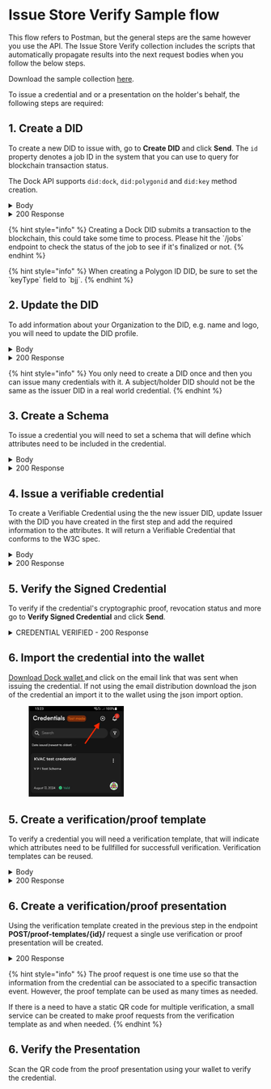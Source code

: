 # Issue Store Verify Sample flow

This flow refers to Postman, but the general steps are the same however you use the API. The Issue Store Verify collection includes the scripts that automatically propagate results into the next request bodies when you follow the below steps.&#x20;

Download the sample collection [here](../../../Postman\_collections/Issue-Store-Verify%20flow).

To issue a credential and or a presentation on the holder's behalf, the following steps are required:

## 1. Create a DID

To create a new DID to issue with, go to **Create DID** and click **Send**. The `id` property denotes a job ID in the system that you can use to query for blockchain transaction status.

The Dock API supports `did:dock`, `did:polygonid` and `did:key` method creation.

<details>

<summary>Body</summary>

```json
{
"type": "dock"
}
```

</details>

<details>

<summary>200 Response</summary>

```json
{
    "did": "did:dock:5CvswSAkWbyn6iQdRtMiD8tUAQmpXBghPVs9JqK5cJTiAhJk",
    "controller": "did:dock:5CvswSAkWbyn6iQdRtMiD8tUAQmpXBghPVs9JqK5cJTiAhJk",
    "id": "23677",
    "data": {
        "did": "did:dock:5CvswSAkWbyn6iQdRtMiD8tUAQmpXBghPVs9JqK5cJTiAhJk",
        "controller": "did:dock:5CvswSAkWbyn6iQdRtMiD8tUAQmpXBghPVs9JqK5cJTiAhJk"
    }
}
```

</details>

{% hint style="info" %}
Creating a Dock DID submits a transaction to the blockchain, this could take some time to process. Please hit the \`/jobs\` endpoint to check the status of the job to see if it's finalized or not.
{% endhint %}

{% hint style="info" %}
When creating a Polygon ID DID, be sure to set the \`keyType\` field to \`bjj\`.
{% endhint %}

## 2. Update the DID

To add information about your Organization to the DID, e.g. name and logo, you will need to update the DID profile.&#x20;

<details>

<summary>Body</summary>

```json
{
    "did":"did:dock:5CfsgqHioKCHNddVK9Y2Lu8fHQpvXh3nc9xVjLZNDqk1ZJ9z",
    "name": "Postman Test",
    "logo":""
}
```

</details>

<details>

<summary>200 Response</summary>

```json
{
    "did": "did:dock:5CfsgqHioKCHNddVK9Y2Lu8fHQpvXh3nc9xVjLZNDqk1ZJ9z",
    "name": "Postman Test",
    "logo": ""
}
```

</details>

{% hint style="info" %}
You only need to create a DID once and then you can issue many credentials with it. A subject/holder DID should not be the same as the issuer DID in a real world credential.
{% endhint %}

## 3. Create a Schema

To issue a credential you will need to set a schema that will define which attributes need to be included in the credential.

<details>

<summary>Body</summary>

```json
{
      "$schema": "http://json-schema.org/schema",
      "name": "Postman test schema",
      "description": "describing Postman test schema",
      "type": "object",
      "properties": {
        "id": {
          "type": "string"
        },
        "emailAddress": {
          "type": "string",
          "format": "email"
        },
        "alumniOf": {
          "type": "string"
        }
      },
      "required": [
        "emailAddress",
        "alumniOf"
      ],
      "additionalProperties": false
    }
```

</details>

<details>

<summary>200 Response</summary>

```json
{
    "id": "0",
    "data": {
        "schema": {
            "$schema": "http://json-schema.org/schema",
            "name": "Postman test schema",
            "description": "describing VPI test schema",
            "type": "object",
            "properties": {
                "id": {
                    "type": "string"
                },
                "emailAddress": {
                    "type": "string",
                    "format": "email"
                },
                "alumniOf": {
                    "type": "string"
                }
            },
            "required": [
                "emailAddress",
                "alumniOf"
            ],
            "additionalProperties": false,
            "$metadata": {
                "version": 1,
                "uris": {
                    "jsonSchema": "https://schema.dock.io/PostmanTestSchema-V1-1723810163796.json",
                    "jsonLdContext": "https://schema.dock.io/PostmanTestSchema-V1723810163796.json-ld"
                }
            },
            "$id": "https://schema.dock.io/PostmanTestSchema-V1-1723810163796.json"
        },
        "id": "https://schema.dock.io/PostmanTestSchema-V1-1723810163796.json",
        "uri": "https://schema.dock.io/PostmanTestSchema-V1-1723810163796.json",
        "created": "2024-08-16T12:09:23.911Z",
        "isOwner": true,
        "ownerName": "",
        "ownerLogo": ""
    }
}
```

</details>

## 4. Issue a verifiable credential

To create a Verifiable Credential using the the new issuer DID, update Issuer with the DID you have created in the first step and add the required information to the attributes. It will return a Verifiable Credential that conforms to the W3C spec.

<details>

<summary>Body</summary>

```json
{
  "persist": true,
  "password": "1234",
  "anchor": false,
  "recipientEmail":"agne@dock.io",
  "distribute": true,
  "format": "jsonld",
  "credential": {
    "name": "VPI test credential",
    "description": "describing vpi test credential",
    "schema": "https://schema.dock.io/VPITestSchema-V1-1723546475527.json",
    "type": [
      "VPITestSchema"
    ],
    "subject": {
        "id":"agne@dock.io",
        "emailAddress":"agne@dock.io",
        "alumniOf":"University of Vilnius"
    },
    "issuer": "did:dock:5DciJXakYFsCfpFzQzrHCdoRvRwi1gu2uUGJnys5Aj4cvWUx",
    "issuanceDate": "2024-08-13T11:03:35.610Z"
  }
```

</details>

<details>

<summary>200 Response</summary>

```json
{
    "@context": [
        "https://www.w3.org/2018/credentials/v1",
        {
            "VPITestSchema": "dk:VPITestSchema",
            "alumniOf": "dk:alumniOf",
            "description": "http://schema.org/description",
            "dk": "https://ld.dock.io/credentials#",
            "emailAddress": "dk:emailAddress",
            "name": "dk:name"
        }
    ],
    "id": "https://creds-testnet.dock.io/43800063042edf33e7092653e487aeb795e528d24664be5ea641b62f279dc69d",
    "type": [
        "VerifiableCredential",
        "VPITestSchema"
    ],
    "credentialSubject": {
        "id": "agelzinyte@gmail.com",
        "emailAddress": "agelzinyte@gmail.com",
        "alumniOf": "University of Vilnius"
    },
    "issuanceDate": "2024-08-13T11:03:35.610Z",
    "issuer": {
        "name": "VPI test issuer",
        "id": "did:dock:5DciJXakYFsCfpFzQzrHCdoRvRwi1gu2uUGJnys5Aj4cvWUx"
    },
    "credentialSchema": {
        "id": "https://schema.dock.io/VPITestSchema-V1-1723546475527.json",
        "type": "JsonSchemaValidator2018"
    },
    "name": "VPI test credential",
    "description": "describing vpi test credential",
    "proof": {
        "type": "Ed25519Signature2018",
        "created": "2024-08-16T12:14:55Z",
        "verificationMethod": "did:dock:5DciJXakYFsCfpFzQzrHCdoRvRwi1gu2uUGJnys5Aj4cvWUx#keys-1",
        "proofPurpose": "assertionMethod",
        "jws": "eyJhbGciOiJFZERTQSIsImI2NCI6ZmFsc2UsImNyaXQiOlsiYjY0Il19..IbZADG6nhKe7lSHUuQ4OyEAToeGybN7nYl2Pp8rsUzc-oVAKYzBzZX2gMM8Bj4Np1cNK9WvpjlyRWjgVviz_Bg"
    }
}
```

</details>

## 5. Verify the Signed Credential

To verify if the credential's cryptographic proof, revocation status and more go to **Verify Signed Credential** and click **Send**.

<details>

<summary>CREDENTIAL VERIFIED - 200 Response</summary>

```json
{
    "verified": true,
    "results": [ ... ]
}
```

</details>

## 6. Import the credential into the wallet

[Download Dock wallet ](https://www.dock.io/dock-wallet-app)and click on the email link that was sent when issuing the credential. If not using the email distribution download the json of the credential an import it to the wallet using the json import option.

<div align="left">

<figure><img src="../../../.gitbook/assets/1723811020918.jpeg" alt="" width="188"><figcaption></figcaption></figure>

</div>

## 5. Create a verification/proof template

To verify a credential you will need a verification template, that will indicate which attributes need to be fullfilled for successfull verification. Verification templates can be reused.

<details>

<summary>Body</summary>

```json
{
  "name": "Postman proof request",
  "nonce": "1234567890",
  "request": {
    "name": "test request",
    "purpose": "my purpose",
    "input_descriptors": [
      {
        "id": "Credential 1",
        "name": "test request",
        "purpose": "my purpose",
        "constraints": {
          "fields": [
            {
                "path": [
                    "$.credentialSubject.alumniOf"
                ]
            },
            {
            "path": [
                "$.credentialSubject.dateIssued"
                ],
                "optional": true
            },
            {
                "path": [
                        "$.credentialSchema.id"
                ],
                "filter": {
                    "const": "https://schema.dock.io/PostmanTestSchemaJune18-V1-1718711073065.json"
              }
            }
          ]
        }
      }
    ]
  }
}
```

</details>

<details>

<summary>200 Response</summary>

```json
{
    "id": "acbff85d-a556-4832-b118-2194c51d3401",
    "did": "",
    "name": "Postman proof request",
    "created": "2024-08-16T12:28:00.638Z",
    "updated": "2024-08-16T12:28:00.638Z",
    "request": {
        "name": "test request",
        "purpose": "my purpose",
        "input_descriptors": [
            {
                "id": "Credential 1",
                "name": "test request",
                "purpose": "my purpose",
                "constraints": {
                    "fields": [
                        {
                            "path": [
                                "$.credentialSubject.alumniOf"
                            ]
                        },
                        {
                            "path": [
                                "$.credentialSubject.dateIssued"
                            ],
                            "optional": true
                        },
                        {
                            "path": [
                                "$.credentialSchema.id"
                            ],
                            "filter": {
                                "const": "https://schema.dock.io/PostmanTestSchemaJune18-V1-1718711073065.json"
                            }
                        }
                    ]
                }
            }
        ]
    },
    "totalRequests": 0
}
```

</details>

## 6. Create a verification/proof presentation

Using the verification template created in the previous step in the endpoint **POST/proof-templates/{id}/** request a single use verification or proof presentation will be created.&#x20;

<details>

<summary>200 Response</summary>

```json
{
    "id": "806be681-494c-4483-bf49-e1aee96473d9",
    "name": "Postman proof request",
    "nonce": "f3db4810cd8bf8df17bb04ace82dee36",
    "did": "",
    "verified": false,
    "created": "2024-08-16T12:33:32.867Z",
    "updated": "2024-08-16T12:33:32.867Z",
    "signature": null,
    "presentation": {},
    "response_url": "https://api-testnet.dock.io/proof-requests/806be681-494c-4483-bf49-e1aee96473d9/send-presentation",
    "type": "proof-request",
    "qr": "https://creds-testnet.dock.io/proof/806be681-494c-4483-bf49-e1aee96473d9",
    "request": {
        "name": "test request",
        "purpose": "my purpose",
        "input_descriptors": [
            {
                "id": "Credential 1",
                "name": "test request",
                "purpose": "my purpose",
                "constraints": {
                    "fields": [
                        {
                            "path": [
                                "$.credentialSubject.alumniOf"
                            ]
                        },
                        {
                            "path": [
                                "$.credentialSubject.dateIssued"
                            ],
                            "optional": true
                        },
                        {
                            "path": [
                                "$.credentialSchema.id"
                            ],
                            "filter": {
                                "const": "https://schema.dock.io/PostmanTestSchemaJune18-V1-1718711073065.json"
                            }
                        }
                    ]
                }
            }
        ],
        "id": "806be681-494c-4483-bf49-e1aee96473d9"
    }
}
```

</details>

{% hint style="info" %}
The proof request is one time use so that the information from the credential can be associated to a specific transaction event. However, the proof template can be used as many times as needed.&#x20;

If there is a need to have a static QR code for multiple verification, a small service can be created to make proof requests from the verification template as and when needed.
{% endhint %}

## 6. Verify the Presentation

Scan the QR code from the proof presentation using your wallet to verify the credential.

